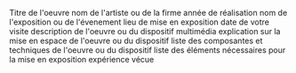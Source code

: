 Titre de l'oeuvre
nom de l'artiste ou de la firme
année de réalisation
nom de l'exposition ou de l'évenement
lieu de mise en exposition
date de votre visite
description de l'oeuvre ou du dispositif multimédia
explication sur la mise en espace de l'oeuvre ou du dispositif
liste des composantes et techniques de l'oeuvre ou du dispositif
liste des éléments nécessaires pour la mise en exposition
expérience vécue

